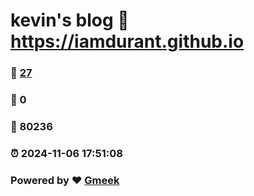 # kevin's blog :link: https://iamdurant.github.io 
### :page_facing_up: [27](https://iamdurant.github.io/tag.html) 
### :speech_balloon: 0 
### :hibiscus: 80236 
### :alarm_clock: 2024-11-06 17:51:08 
### Powered by :heart: [Gmeek](https://github.com/Meekdai/Gmeek)
